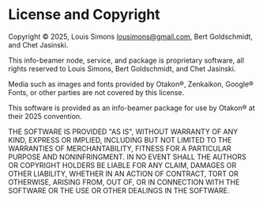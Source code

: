 # License and Copyright

Copyright © 2025, Louis Simons <lousimons@gmail.com>, Bert Goldschmidt, and Chet Jasinski.

This info-beamer node, service, and package is proprietary software, all rights reserved to Louis Simons, Bert Goldschmidt, and Chet Jasinski.

Media such as images and fonts provided by Otakon®, Zenkaikon, Google® Fonts, or other parties are not covered by this license.

This software is provided as an info-beamer package for use by Otakon® at their 2025 convention.

THE SOFTWARE IS PROVIDED "AS IS", WITHOUT WARRANTY OF ANY KIND, EXPRESS OR IMPLIED, INCLUDING BUT NOT LIMITED TO THE WARRANTIES OF MERCHANTABILITY, FITNESS FOR A PARTICULAR PURPOSE AND NONINFRINGMENT. IN NO EVENT SHALL THE AUTHORS OR COPYRIGHT HOLDERS BE LIABLE FOR ANY CLAIM, DAMAGES OR OTHER LIABILITY, WHETHER IN AN ACTION OF CONTRACT, TORT OR OTHERWISE, ARISING FROM, OUT OF, OR IN CONNECTION WITH THE SOFTWARE OR THE USE OR OTHER DEALINGS IN THE SOFTWARE.
